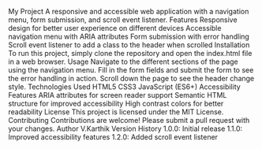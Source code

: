 My Project
A responsive and accessible web application with a navigation menu, form submission, and scroll event listener.
Features
Responsive design for better user experience on different devices
Accessible navigation menu with ARIA attributes
Form submission with error handling
Scroll event listener to add a class to the header when scrolled
Installation
To run this project, simply clone the repository and open the index.html file in a web browser.
Usage
Navigate to the different sections of the page using the navigation menu.
Fill in the form fields and submit the form to see the error handling in action.
Scroll down the page to see the header change style.
Technologies Used
HTML5
CSS3
JavaScript (ES6+)
Accessibility Features
ARIA attributes for screen reader support
Semantic HTML structure for improved accessibility
High contrast colors for better readability
License
This project is licensed under the MIT License.
Contributing
Contributions are welcome! Please submit a pull request with your changes.
Author
V.Karthik
Version History
1.0.0: Initial release
1.1.0: Improved accessibility features
1.2.0: Added scroll event listener

